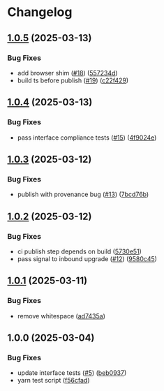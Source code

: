 # Changelog

## [1.0.5](https://github.com/ChainSafe/js-libp2p-quic/compare/v1.0.4...v1.0.5) (2025-03-13)


### Bug Fixes

* add browser shim ([#18](https://github.com/ChainSafe/js-libp2p-quic/issues/18)) ([557234d](https://github.com/ChainSafe/js-libp2p-quic/commit/557234d7920d95d54a50c8c2efb4e76c822fd287))
* build ts before publish ([#19](https://github.com/ChainSafe/js-libp2p-quic/issues/19)) ([c22f429](https://github.com/ChainSafe/js-libp2p-quic/commit/c22f4299b3c29c7834d524b3ce8c5d3d1a2f15ac))

## [1.0.4](https://github.com/ChainSafe/js-libp2p-quic/compare/v1.0.3...v1.0.4) (2025-03-13)


### Bug Fixes

* pass interface compliance tests ([#15](https://github.com/ChainSafe/js-libp2p-quic/issues/15)) ([4f9024e](https://github.com/ChainSafe/js-libp2p-quic/commit/4f9024e4d771d9f1adcbdeb78a90f9165e141726))

## [1.0.3](https://github.com/ChainSafe/js-libp2p-quic/compare/v1.0.2...v1.0.3) (2025-03-12)


### Bug Fixes

* publish with provenance bug ([#13](https://github.com/ChainSafe/js-libp2p-quic/issues/13)) ([7bcd76b](https://github.com/ChainSafe/js-libp2p-quic/commit/7bcd76bb947c78b030955e39f03c99989ff18b43))

## [1.0.2](https://github.com/ChainSafe/js-libp2p-quic/compare/v1.0.1...v1.0.2) (2025-03-12)


### Bug Fixes

* ci publish step depends on build ([5730e51](https://github.com/ChainSafe/js-libp2p-quic/commit/5730e516e7b88579b7f04a4486090cd41172b612))
* pass signal to inbound upgrade ([#12](https://github.com/ChainSafe/js-libp2p-quic/issues/12)) ([9580c45](https://github.com/ChainSafe/js-libp2p-quic/commit/9580c45c9c056793abe1c0f415e9dbad32e9a7ed))

## [1.0.1](https://github.com/ChainSafe/js-libp2p-quic/compare/v1.0.0...v1.0.1) (2025-03-11)


### Bug Fixes

* remove whitespace ([ad7435a](https://github.com/ChainSafe/js-libp2p-quic/commit/ad7435aa65f3abd4a574dce5ce568726e7fef545))

## 1.0.0 (2025-03-04)


### Bug Fixes

* update interface tests ([#5](https://github.com/ChainSafe/js-libp2p-quic/issues/5)) ([beb0937](https://github.com/ChainSafe/js-libp2p-quic/commit/beb0937fc5f0bd4ea6d8c63ed76d441774c22226))
* yarn test script ([f56cfad](https://github.com/ChainSafe/js-libp2p-quic/commit/f56cfad495821d6f1c56d857a98a36ddab2c07cd))
